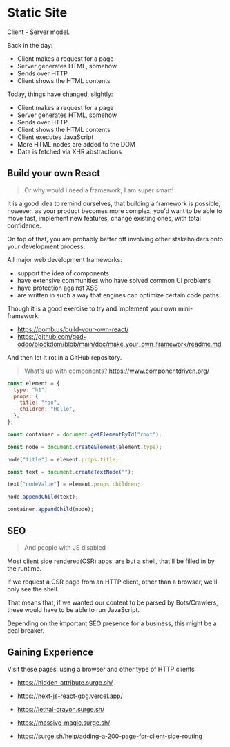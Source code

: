 # Static Site

Client - Server model.

Back in the day:

- Client makes a request for a page
- Server generates HTML, somehow
- Sends over HTTP
- Client shows the HTML contents

Today, things have changed, slightly:

- Client makes a request for a page
- Server generates HTML, somehow
- Sends over HTTP
- Client shows the HTML contents
- Client executes JavaScript
- More HTML nodes are added to the DOM
- Data is fetched via XHR abstractions

## Build your own React

> Or why would I need a framework, I am super smart!

It is a good idea to remind ourselves, that building a framework is possible,
however, as your product becomes more complex, you'd want to be able to move
fast, implement new features, change existing ones, with total confidence.

On top of that, you are probably better off involving other stakeholders onto your
development process.

All major web development frameworks:

- support the idea of components
- have extensive communities who have solved common UI problems
- have protection against XSS
- are written in such a way that engines can optimize certain code paths

Though it is a good exercise to try and implement your own mini-framework:

- https://pomb.us/build-your-own-react/
- https://github.com/ged-odoo/blockdom/blob/main/doc/make_your_own_framework/readme.md

And then let it rot in a GitHub repository.

> What's up with components? https://www.componentdriven.org/

```js
const element = {
  type: "h1",
  props: {
    title: "foo",
    children: "Hello",
  },
};

const container = document.getElementById("root");

const node = document.createElement(element.type);

node["title"] = element.props.title;

const text = document.createTextNode("");

text["nodeValue"] = element.props.children;

node.appendChild(text);

container.appendChild(node);
```

## SEO

> And people with JS disabled

Most client side rendered(CSR) apps, are but a shell, that'll be filled in by the
runtime.

If we request a CSR page from an HTTP client, other than a browser, we'll only see
the shell.

That means that, if we wanted our content to be parsed by Bots/Crawlers, these would
have to be able to run JavaScript.

Depending on the important SEO presence for a business, this might be a deal breaker.

## Gaining Experience

Visit these pages, using a browser and other type of HTTP clients

- https://hidden-attribute.surge.sh/
- https://next-js-react-gbg.vercel.app/
- https://lethal-crayon.surge.sh/
- https://massive-magic.surge.sh/

- https://surge.sh/help/adding-a-200-page-for-client-side-routing
